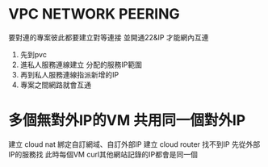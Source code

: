 # VPC NETWORK PEERING
要對連的專案彼此都要建立對等連接 並開通22&IP 才能網內互連
1. 先到pvc
2. 進私人服務連線建立 分配的服務IP範圍
3. 再到私人服務連線指派新增的IP 
4. 專案之間網路就會互通

# 多個無對外IP的VM 共用同一個對外IP
建立 cloud nat 綁定自訂網域、自訂外部IP
建立 cloud router
找不到IP 先從外部IP的服務找
此時每個VM curl其他網站記錄的IP都會是同一個